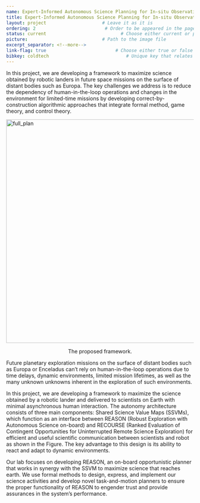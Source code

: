 ```yaml
---
name: Expert-Informed Autonomous Science Planning for In-situ Observations and Discoveries                               # Name
title: Expert-Informed Autonomous Science Planning for In-situ Observations and Discoveries     
layout: project                     # Leave it as it is
ordering: 2                          # Order to be appeared in the page
status: current                            # Choose either current or past
picture:                            # Path to the image file
excerpt_separator: <!--more-->
link-flag: true                          # Choose either true or false
bibkey: coldtech                             # Unique key that relates the project to some bibfiles
---
```


In this project, we are developing a framework to maximize science obtained by robotic landers in future space missions on the surface of distant bodies such as Europa. The key challenges we address is to reduce the dependency of human-in-the-loop operations and changes in the environment for limited-time missions by developing correct-by-construction algorithmic approaches that integrate formal method, game theory, and control theory.

<!--more-->

<img class="center" src="{{site.baseurl}}/assets/images/projects/coldtech/architecture_overview.png" alt="full_plan" width="600px"/>
<p style="text-align:center">The proposed framework.</p>

Future planetary exploration missions on the surface of distant bodies such as Europa or Enceladus can’t rely on human-in-the-loop operations due to time delays, dynamic environments, limited mission lifetimes, as well as the many unknown unknowns inherent in the exploration of such environments.

In this project, we are developing a framework to maximize the science obtained by a robotic lander and delivered to scientists on Earth with minimal asynchronous human interaction. The autonomy architecture consists of three main components: Shared Science Value Maps (SSVMs), which function as an interface between REASON (Robust Exploration with Autonomous Science on-board) and RECOURSE (Ranked Evaluation of Contingent Opportunities for Uninterrupted Remote Science Exploration) for efficient and useful scientific communication between scientists and robot as shown in the Figure. The key advantage to this design is its ability to react and adapt to dynamic environments. 

Our lab focuses on developing REASON, an on-board opportunistic planner that works in synergy with the SSVM to maximize science that reaches earth. We use formal methods to design, express, and implement our science activities and develop novel task-and-motion planners to ensure the proper functionality of REASON to engender trust and provide assurances in the system’s performance. 
